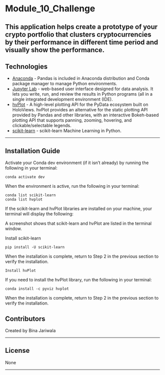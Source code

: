 
# Module_10_Challenge
This application helps create a prototype of your crypto portfolio that clusters cryptocurrencies by their performance in different time period and visually show the performance.
---
## Technologies

- [Anaconda](https://www.anaconda.com/products/individual) - Pandas is included in Anaconda distribution and Conda package manager to manage Python environments.
- [Jupyter Lab](https://jupyter.org/) - web-based user interface designed for data analysis. It lets you write, run, and review the results in Python programs (all in a single integrated development environment (IDE).
- [hvPlot](https://hvplot.holoviz.org) - A high-level plotting API for the PyData ecosystem built on HoloViews. hvPlot provides an alternative for the static plotting API provided by Pandas and other libraries, with an interactive Bokeh-based plotting API that supports panning, zooming, hovering, and clickable/selectable legends.
- [scikit-learn](https://scikit-learn.org) - scikit-learn Machine Learning in Python.

---
## Installation Guide

Activate your Conda dev environment (if it isn’t already) by running the following in your terminal:
```
conda activate dev
```
When the environment is active, run the following in your terminal:
```
conda list scikit-learn
conda list hvplot
```
If the scikit-learn and hvPlot libraries are installed on your machine, your terminal will display the following:

A screenshot shows that scikit-learn and hvPlot are listed in the terminal window.

Install scikit-learn
```
pip install -U scikit-learn
```
When the installation is complete, return to Step 2 in the previous section to verify the installation.
```
Install hvPlot
```
If you need to install the hvPlot library, run the following in your terminal:
```
conda install -c pyviz hvplot
```
When the installation is complete, return to Step 2 in the previous section to verify the installation.


## Contributors

Created by Bina Jariwala

---

## License

None

---
